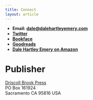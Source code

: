 ```yaml
---
title: Connect
layout: article
---
```


  - **Email: [dale@dalehartleyemery.com](mailto:dale@dalehartleyemery.com)**
  - **[Twitter](http://twitter.com/dalewriting/)**
  - **[Bookface](http://facebook.com/dalehartleyemery/)**
  - **[Goodreads]()**
  - **[Dale Hartley Emery on Amazon](https://www.goodreads.com/dalehartleyemery)**

# Publisher

[Driscoll Brook Press](http://driscollbrookpress.com)<br />
PO Box 161924<br />
Sacramento CA 95816 USA
